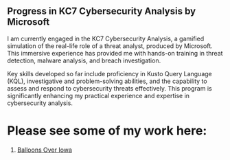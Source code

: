 ## Progress in KC7 Cybersecurity Analysis by Microsoft
I am currently engaged in the KC7 Cybersecurity Analysis, a gamified simulation of the real-life role of a threat analyst, produced by Microsoft. This immersive experience has provided me with hands-on training in threat detection, malware analysis, and breach investigation. 

Key skills developed so far include proficiency in Kusto Query Language (KQL), investigative and problem-solving abilities, and the capability to assess and respond to cybersecurity threats effectively. This program is significantly enhancing my practical experience and expertise in cybersecurity analysis.

# Please see some of my work here:
1. [Balloons Over Iowa](/kc7/balloons.md)
